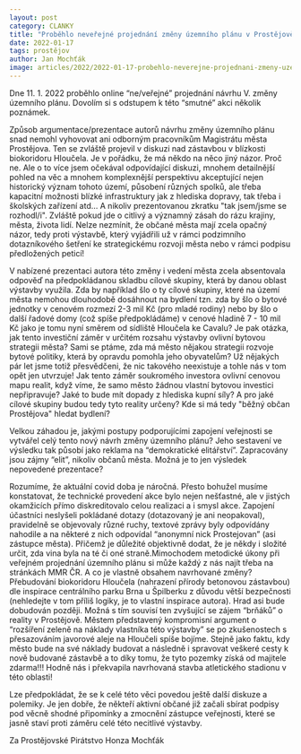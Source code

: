 ```yaml
---
layout: post
category: CLANKY
title: "Proběhlo neveřejné projednání změny územního plánu v Prostějově"
date: 2022-01-17
tags: prostějov
author: Jan Mochťák
image: articles/2022/2022-01-17-probehlo-neverejne-projednani-zmeny-uzemniho-planu-v-prostejove.jpg  #751x422 pixelu
---
```


Dne 11. 1. 2022 proběhlo online “ne/veřejné” projednání návrhu V. změny územního plánu. Dovolím si s odstupem k této “smutné” akci několik poznámek. 

Způsob argumentace/prezentace autorů návrhu změny územního plánu snad nemohl vyhovovat ani odborným pracovníkům Magistrátu města Prostějova. Ten se zvláště projevil v diskuzi nad zástavbou v blízkosti biokoridoru Hloučela. Je v pořádku, že má někdo na něco jiný názor. Proč ne. Ale o to více jsem očekával odpovídající diskuzi, mnohem detailnější pohled na věc a mnohem komplexnější perspektivu akceptující nejen historický význam tohoto území, působení různých spolků, ale třeba kapacitní možnosti blízké infrastruktury jak z hlediska dopravy, tak třeba i školských zařízení atd…  A nikoliv prezentovanou zkratku "tak jsem/jsme se rozhodl/i". Zvláště pokud jde o citlivý a významný zásah do rázu krajiny, města, života lidí. Nelze nezmínit, že občané města mají zcela opačný názor, tedy proti výstavbě, který vyjádřili už v rámci podzimního dotazníkového šetření ke strategickému rozvoji města nebo v rámci podpisu předložených peticí! 

V nabízené prezentaci autora této změny i vedení města zcela absentovala odpověď na předpokládanou skladbu cílové skupiny, která by danou oblast výstavby využila. Zda by například šlo o ty cílové skupiny, které na území města nemohou dlouhodobě dosáhnout na bydlení tzn. zda by šlo o bytové jednotky v cenovém rozmezí 2-3 mil Kč (pro mladé rodiny) nebo by šlo o další řadové domy (což spíše předpokládáme) v cenové hladině 7 - 10 mil Kč jako je tomu nyní směrem od sídliště Hloučela ke Cavalu? Je pak otázka, jak tento investiční záměr v určitém rozsahu výstavby ovlivní bytovou strategii města? Sami se ptáme, zda má město nějakou strategii rozvoje bytové politiky, která by opravdu pomohla jeho obyvatelům? Už nějakých pár let jsme totiž přesvědčeni, že nic takového neexistuje a tohle nás v tom opět jen utvrzuje! Jak tento záměr soukromého investora ovlivní cenovou mapu realit, když víme, že samo město žádnou vlastní bytovou investici nepřipravuje? Jaké to bude mít dopady z hlediska kupní síly? A pro jaké cílové skupiny budou tedy tyto reality určeny? Kde si má tedy "běžný občan Prostějova" hledat bydlení?     

Velkou záhadou je, jakými postupy podporujícími zapojení veřejnosti se vytvářel celý tento nový návrh změny územního plánu? Jeho sestavení ve výsledku tak působí jako reklama na “demokratické elitářství”. Zapracovány jsou zájmy “elit”, nikoliv občanů města. Možná je to jen výsledek nepovedené prezentace?  

Rozumíme, že aktuální covid doba je náročná. Přesto bohužel musíme konstatovat, že technické provedení akce bylo nejen nešťastné, ale v jistých okamžicích přímo diskreditovalo celou realizaci a i smysl akce. Zapojení účastníci neslyšeli pokládané dotazy (dotazovaný je ani neopakoval), pravidelně se objevovaly různé ruchy, textové zprávy byly odpovídány nahodile a na některé z nich odpovídal “anonymní nick Prostejovan” (asi zástupce města). Přičemž je důležité objektivně dodat, že je někdy i složité určit, zda vina byla na té či oné straně.Mimochodem metodické úkony při veřejném projednání územního plánu si může každý z nás najít třeba na stránkách MMR ČR. 
A co je vlastně obsahem navrhované změny? Přebudování biokoridoru Hloučela (nahrazení přírody betonovou zástavbou) dle inspirace centrálního parku Brna u Špilberku z důvodu větší bezpečnosti (nehledejte v tom příliš logiky, je to vlastní inspirace autora). Hrad asi bude dobudován později. Možná s tím souvisí ten zvyšující se zájem “brňáků” o reality v Prostějově. Městem představený kompromisní argument o “rozšíření zeleně na náklady vlastníka této výstavby” se po zkušenostech s přesazováním javorové aleje na Hloučeli spíše bojíme. Stejně jako faktu, kdy město bude na své náklady budovat a následně i spravovat veškeré cesty k nově budované zástavbě a to díky tomu, že tyto pozemky získá od majitele zdarma!!! Hodně nás i překvapila navrhovaná stavba atletického stadionu v této oblasti!  

Lze předpokládat, že se k celé této věci povedou ještě další diskuze a polemiky. Je jen dobře, že někteří aktivní občané již začali sbírat podpisy pod věcně shodné připomínky a zmocnění zástupce veřejnosti, které se jasně staví proti záměru celé této necitlivé výstavby.  

Za Prostějovské Pirátstvo 
Honza Mochťák
